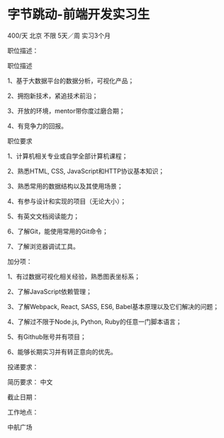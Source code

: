 # 字节跳动-前端开发实习生

400/天 北京 不限 5天／周 实习3个月

职位描述：

职位描述

1、基于大数据平台的数据分析，可视化产品；

2、拥抱新技术，紧追技术前沿；

3、开放的环境，mentor带你度过磨合期；

4、有竞争力的回报。

职位要求

1、计算机相关专业或自学全部计算机课程；

2、熟悉HTML, CSS, JavaScript和HTTP协议基本知识；

3、熟悉常用的数据结构以及其使用场景；

4、有参与设计和实现的项目（无论大小）；

5、有英文文档阅读能力；

6、了解Git，能使用常用的Git命令；

7、了解浏览器调试工具。

加分项：

1、有过数据可视化相关经验，熟悉图表坐标系；

2、了解JavaScript依赖管理；

3、了解Webpack, React, SASS, ES6, Babel基本原理以及它们解决的问题；

4、了解过不限于Node.js, Python, Ruby的任意一门脚本语言；

5、有Github账号并有项目；

6、能够长期实习并有转正意向的优先。

投递要求：

简历要求： 中文

截止日期：

工作地点：

中航广场